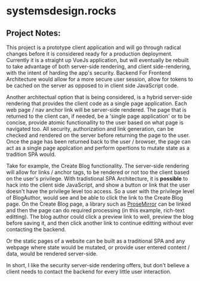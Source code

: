 # systemsdesign.rocks

## Project Notes:

This project is a prototype client application and will go through radical changes before it is considered ready for a production deployment. Currently it is a straight up VueJs application, but will eventually be rebuilt to take advantage of both server-side rendering, and client side-rendering, with the intent of harding the app's security. Backend For Frontend Architecture would allow for a more secure user session, allow for tokens to be cached on the server as opposed to in client side JavaScript code. 

Another architectual option that is being considered, is a hybrid server-side rendering that provides the client code as a single page application. Each web page / nav anchor link will be server-side rendered. The page that is returned to the client can, if needed, be a 'single page application' or to be concise, provide atomic functionallity to the user based on what page is navigated too. All security, authorization and link generation, can be checked and rendered on the server before returning the page to the user. Once the page has been returned back to the user / browser, the page can act as a single page applcation and perform opertions to mutate state as a tradition SPA would.

Take for example, the Create Blog functionality. The server-side rendering will allow for links / anchor tags, to be rendered or not too the client based on the user's privilege. With tradistional SPA Architecture, it is **__possible__** to hack into the client side JavaScript, and show a button or link that the user doesn't have the privilege level too access. So a user with the privilege level of BlogAuthor, would see and be able to click the link to the Create Blog page. On the Create Blog page, a library such as [ProseMirror](https://prosemirror.net/) can be linked and then the page can do required processing (in this example, rich-text editting). The blog author could click a preview link to well, preview the blog before saving it, and then click another link to continue editting without ever contacting the backend.

Or the static pages of a website can be built as a traditional SPA and any webpage where state would be mutated, or provide user entered content / data, would be rendered server-side. 

In short, I like the security server-side rendering offers, but don't believe a client needs to contact the backend for every little user interaction.

